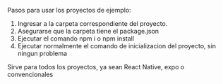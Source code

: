 Pasos para usar los proyectos de ejemplo:
1. Ingresar a la carpeta correspondiente del proyecto.
2. Asegurarse que la carpeta tiene el package.json
3. Ejecutar el comando npm i o npm install
4. Ejecutar normalmente el comando de inicializacion del proyecto, sin ningun problema

Sirve para todos los proyectos, ya sean React Native, expo o convencionales